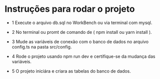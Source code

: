 # Instruções para rodar o projeto


* 1 Execute o arquivo db.sql no WorkBench ou via terminal com mysql.

* 2 No terminal ou promt de comando de ( npm install ou yarn install ).

* 3 Mude as variáveis de conexão com o banco de dados no arquivo config.ts na pasta src/config.

* 4 Rode o projeto usando npm run dev e certifique-se da mudança das variáveis.

* 5 O projeto iniciára e criara as tabelas do banco de dados.
